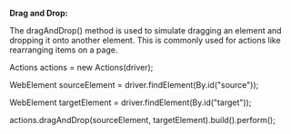 ﻿**Drag and Drop:**

The dragAndDrop() method is used to simulate dragging an element and dropping it onto another element. This is commonly used for actions like rearranging items on a page.

Actions actions = new Actions(driver);

WebElement sourceElement = driver.findElement(By.id("source"));

WebElement targetElement = driver.findElement(By.id("target"));

actions.dragAndDrop(sourceElement, targetElement).build().perform();
